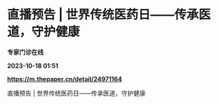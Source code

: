 # 直播预告 | 世界传统医药日——传承医道，守护健康
**专家门诊在线**

**2023-10-18 01:51**

**https://m.thepaper.cn/detail/24971164**

直播预告 | 世界传统医药日——传承医道，守护健康